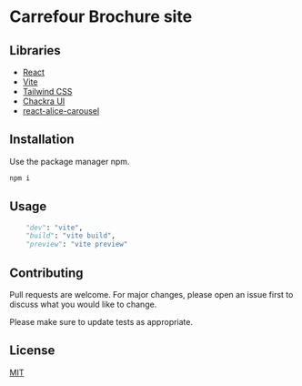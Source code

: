 # Carrefour Brochure site

## Libraries

- [React](https://reactjs.org/)
- [Vite](https://vitejs.dev/)
- [Tailwind CSS](https://tailwindcss.com/)
- [Chackra UI](https://chakra-ui.com/)
- [react-alice-carousel](https://github.com/maxmarinich/react-alice-carousel)

## Installation

Use the package manager npm.

```bash
npm i
```

## Usage

```python
    "dev": "vite",
    "build": "vite build",
    "preview": "vite preview"
```

## Contributing

Pull requests are welcome. For major changes, please open an issue first
to discuss what you would like to change.

Please make sure to update tests as appropriate.

## License

[MIT](https://choosealicense.com/licenses/mit/)
